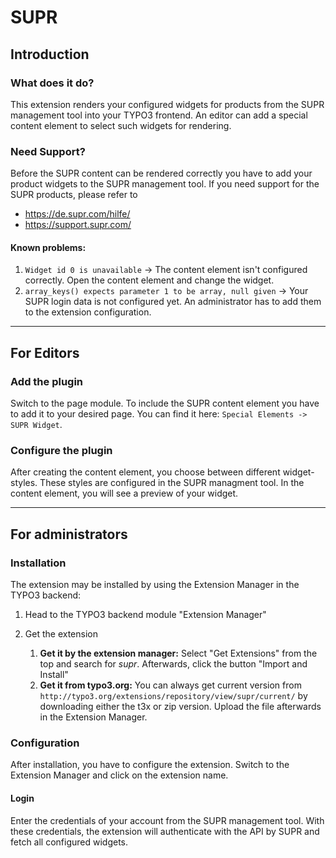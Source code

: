 # SUPR
## Introduction
### What does it do?
This extension renders your configured widgets for products from the SUPR management tool into your TYPO3 frontend.
An editor can add a special content element to select such widgets for rendering.

### Need Support?
Before the SUPR content can be rendered correctly you have to add your product widgets to the SUPR management tool.
If you need support for the SUPR products, please refer to
* https://de.supr.com/hilfe/
* https://support.supr.com/

#### Known problems:
1. `Widget id 0 is unavailable` -> The content element isn't configured correctly. Open the content element and change the widget.
2. `array_keys() expects parameter 1 to be array, null given` -> Your SUPR login data is not configured yet. An administrator has to add them to the extension configuration.

---
## For Editors
### Add the plugin
Switch to the page module.
To include the SUPR content element you have to add it to your desired page.
You can find it here: `Special Elements -> SUPR Widget`.

### Configure the plugin
After creating the content element, you choose between different widget-styles. These styles are configured in the SUPR managment tool.
In the content element, you will see a preview of your widget.

---
## For administrators
### Installation

The extension may be installed by using the Extension Manager in the TYPO3 backend:

1. Head to the TYPO3 backend module "Extension Manager"
2. Get the extension

   1. **Get it by the extension manager:** Select "Get Extensions" from the top and search for *supr*. Afterwards, click the button "Import and Install"
   1. **Get it from typo3.org:** You can always get current version from `http://typo3.org/extensions/repository/view/supr/current/` by downloading either the t3x or zip version. Upload the file afterwards in the Extension Manager.

### Configuration
After installation, you have to configure the extension. Switch to the Extension Manager and click on the extension name.

#### Login
Enter the credentials of your account from the SUPR management tool. With these credentials, the extension will authenticate with the API by SUPR and fetch all configured widgets.